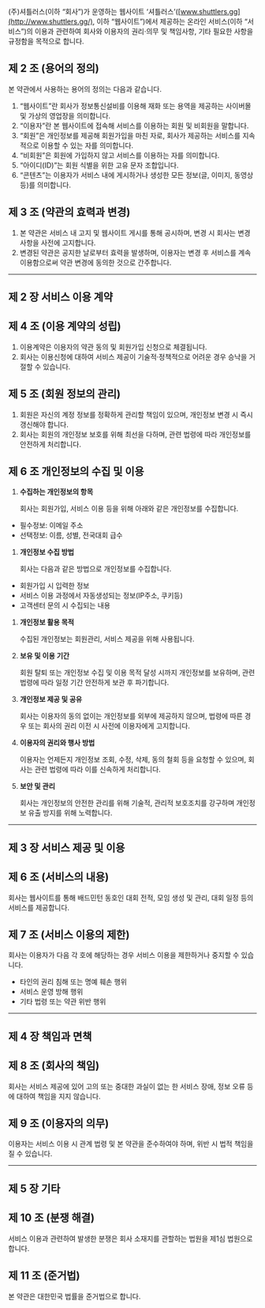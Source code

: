 (주)셔틀러스(이하 “회사”)가 운영하는 웹사이트 ‘셔틀러스’([www.shuttlers.gg](http://www.shuttlers.gg/), 이하 “웹사이트”)에서 제공하는 온라인 서비스(이하 “서비스”)의 이용과 관련하여 회사와 이용자의 권리·의무 및 책임사항, 기타 필요한 사항을 규정함을 목적으로 합니다.

## 제 2 조 (용어의 정의)

본 약관에서 사용하는 용어의 정의는 다음과 같습니다.

1. “웹사이트”란 회사가 정보통신설비를 이용해 재화 또는 용역을 제공하는 사이버몰 및 가상의 영업장을 의미합니다.
2. “이용자”란 본 웹사이트에 접속해 서비스를 이용하는 회원 및 비회원을 말합니다.
3. “회원”은 개인정보를 제공해 회원가입을 마친 자로, 회사가 제공하는 서비스를 지속적으로 이용할 수 있는 자를 의미합니다.
4. “비회원”은 회원에 가입하지 않고 서비스를 이용하는 자를 의미합니다.
5. “아이디(ID)”는 회원 식별을 위한 고유 문자 조합입니다.
6. “콘텐츠”는 이용자가 서비스 내에 게시하거나 생성한 모든 정보(글, 이미지, 동영상 등)를 의미합니다.

## 제 3 조 (약관의 효력과 변경)

1. 본 약관은 서비스 내 고지 및 웹사이트 게시를 통해 공시하며, 변경 시 회사는 변경사항을 사전에 고지합니다.
2. 변경된 약관은 공지한 날로부터 효력을 발생하며, 이용자는 변경 후 서비스를 계속 이용함으로써 약관 변경에 동의한 것으로 간주합니다.

---

## 제 2 장 서비스 이용 계약

## 제 4 조 (이용 계약의 성립)

1. 이용계약은 이용자의 약관 동의 및 회원가입 신청으로 체결됩니다.
2. 회사는 이용신청에 대하여 서비스 제공이 기술적·정책적으로 어려운 경우 승낙을 거절할 수 있습니다.

## 제 5 조 (회원 정보의 관리)

1. 회원은 자신의 계정 정보를 정확하게 관리할 책임이 있으며, 개인정보 변경 시 즉시 갱신해야 합니다.
2. 회사는 회원의 개인정보 보호를 위해 최선을 다하며, 관련 법령에 따라 개인정보를 안전하게 처리합니다.

## 제 6 조 개인정보의 수집 및 이용

1. **수집하는 개인정보의 항목**

   회사는 회원가입, 서비스 이용 등을 위해 아래와 같은 개인정보를 수집합니다.

- 필수정보: 이메일 주소
- 선택정보: 이름, 성별, 전국대회 급수

1. **개인정보 수집 방법**

   회사는 다음과 같은 방법으로 개인정보를 수집합니다.

- 회원가입 시 입력한 정보
- 서비스 이용 과정에서 자동생성되는 정보(IP주소, 쿠키등)
- 고객센터 문의 시 수집되는 내용

1. **개인정보 활용 목적**

   수집된 개인정보는 회원관리, 서비스 제공을 위해 사용됩니다.

2. **보유 및 이용 기간**

   회원 탈퇴 또는 개인정보 수집 및 이용 목적 달성 시까지 개인정보를 보유하며, 관련 법령에 따라 일정 기간 안전하게 보관 후 파기합니다.

3. **개인정보 제공 및 공유**

   회사는 이용자의 동의 없이는 개인정보를 외부에 제공하지 않으며, 법령에 따른 경우 또는 회사의 권리 이전 시 사전에 이용자에게 고지합니다.

4. **이용자의 권리와 행사 방법**

   이용자는 언제든지 개인정보 조회, 수정, 삭제, 동의 철회 등을 요청할 수 있으며, 회사는 관련 법령에 따라 이를 신속하게 처리합니다.

5. **보안 및 관리**

   회사는 개인정보의 안전한 관리를 위해 기술적, 관리적 보호조치를 강구하며 개인정보 유출 방지를 위해 노력합니다.

---

## 제 3 장 서비스 제공 및 이용

## 제 6 조 (서비스의 내용)

회사는 웹사이트를 통해 배드민턴 동호인 대회 전적, 모임 생성 및 관리, 대회 일정 등의 서비스를 제공합니다.

## 제 7 조 (서비스 이용의 제한)

회사는 이용자가 다음 각 호에 해당하는 경우 서비스 이용을 제한하거나 중지할 수 있습니다.

- 타인의 권리 침해 또는 명예 훼손 행위
- 서비스 운영 방해 행위
- 기타 법령 또는 약관 위반 행위

---

## 제 4 장 책임과 면책

## 제 8 조 (회사의 책임)

회사는 서비스 제공에 있어 고의 또는 중대한 과실이 없는 한 서비스 장애, 정보 오류 등에 대하여 책임을 지지 않습니다.

## 제 9 조 (이용자의 의무)

이용자는 서비스 이용 시 관계 법령 및 본 약관을 준수하여야 하며, 위반 시 법적 책임을 질 수 있습니다.

---

## 제 5 장 기타

## 제 10 조 (분쟁 해결)

서비스 이용과 관련하여 발생한 분쟁은 회사 소재지를 관할하는 법원을 제1심 법원으로 합니다.

## 제 11 조 (준거법)

본 약관은 대한민국 법률을 준거법으로 합니다.
